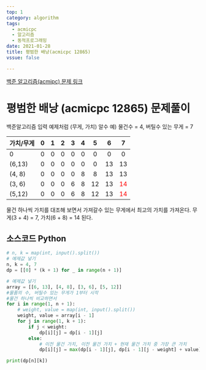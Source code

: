 ```yaml
---
top: 1
category: algorithm
tags:
  - acmicpc
  - 알고리즘
  - 동적프로그래밍
date: 2021-01-28
title: 평범한 배낭(acmicpc 12865)
vssue: false

---
```


[백준 알고리즘(acmipc) 문제 링크](https://www.acmicpc.net/problem/[num])

# 평범한 배낭 (acmicpc 12865) 문제풀이
백준알고리즘 입력 예제처럼 (무게, 가치) 알수
예) 물건수 = 4, 버틸수 있는 무게 = 7

|가치/무게|0|1|2|3|4|5|6|7|
|------|:---:|:---:|:---:|:---:|:---:|:---:|:---:|:---:|
|0|0|0|0|0|0|0|0|0|
|(6,13)|0|0|0|0|0|0|13|13|
|(4, 8)|0|0|0|0|8|8|13|13|
|(3, 6)|0|0|0|6|8|12|13|<span style="color:red">14</span>|
|(5,12)|0|0|0|6|8|12|13|<span style="color:red">14</span>|

물건 하나씩 가치를 대조해 보면서 가져갈수 있는 무게에서 최고의 가치를
가져온다.
 무게(3 + 4) = 7, 가치(6 + 8) = 14 된다.


## 소스코드 Python
```python
# n, k = map(int, input().split())
# 예제값 넣기
n, k = 4, 7
dp = [[0] * (k + 1) for _ in range(n + 1)]

# 예제값 넣기
array = [[6, 13], [4, 8], [3, 6], [5, 12]]
#물품의 수, 버틸수 있는 무게가 1부터 시작
#물건 하나씩 비교하면서 
for i in range(1, n + 1):
    # weight, value = map(int, input().split())
    weight, value = array[i - 1]
    for j in range(1, k + 1):
        if j < weight:
            dp[i][j] = dp[i - 1][j]
        else:
            # 이전 물건 가치, 이전 물건 가치 + 현재 물건 가치 중 가장 큰 가치 
            dp[i][j] = max(dp[i - 1][j], dp[i - 1][j - weight] + value)

print(dp[n][k])

```

